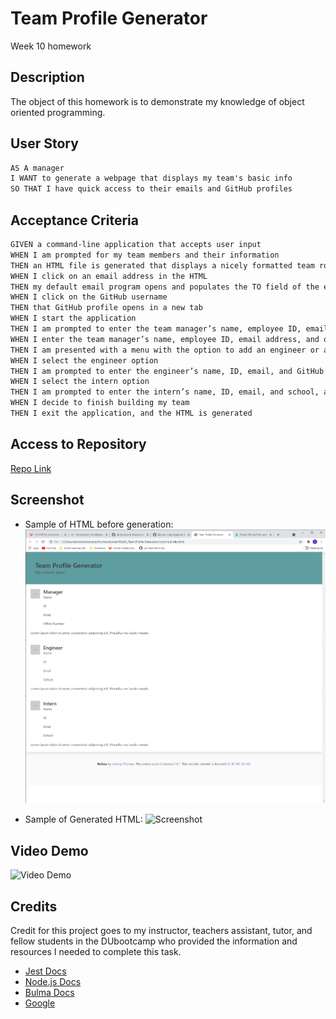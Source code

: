 # Team Profile Generator 
Week 10 homework

## Description 

The object of this homework is to demonstrate my knowledge of object oriented programming. 

## User Story 
```md 
AS A manager
I WANT to generate a webpage that displays my team's basic info
SO THAT I have quick access to their emails and GitHub profiles
```

## Acceptance Criteria
```md
GIVEN a command-line application that accepts user input
WHEN I am prompted for my team members and their information
THEN an HTML file is generated that displays a nicely formatted team roster based on user input
WHEN I click on an email address in the HTML
THEN my default email program opens and populates the TO field of the email with the address
WHEN I click on the GitHub username
THEN that GitHub profile opens in a new tab
WHEN I start the application
THEN I am prompted to enter the team manager’s name, employee ID, email address, and office number
WHEN I enter the team manager’s name, employee ID, email address, and office number
THEN I am presented with a menu with the option to add an engineer or an intern or to finish building my team
WHEN I select the engineer option
THEN I am prompted to enter the engineer’s name, ID, email, and GitHub username, and I am taken back to the menu
WHEN I select the intern option
THEN I am prompted to enter the intern’s name, ID, email, and school, and I am taken back to the menu
WHEN I decide to finish building my team
THEN I exit the application, and the HTML is generated
```

## Access to Repository

[Repo Link](https://github.com/DMosca2021/dm_Team-Profile-Generator)

## Screenshot
- Sample of HTML before generation:
![Screenshot](./assets/images/teamprofilegen_scrnsht.png)

- Sample of Generated HTML:
![Screenshot]()

## Video Demo 

![Video Demo]()

## Credits
Credit for this project goes to my instructor, teachers assistant, tutor, and fellow students in the DUbootcamp who provided the information and resources I needed to complete this task.

- [Jest Docs](https://jestjs.io/docs/getting-started)
- [Node.js Docs](https://nodejs.org/en/docs/)
- [Bulma Docs](https://bulma.io/documentation/)
- [Google](https://www.google.com/)